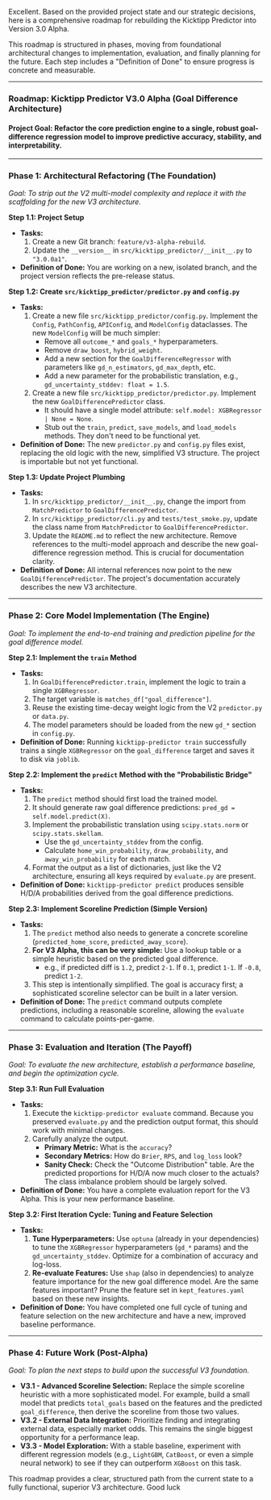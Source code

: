 Excellent. Based on the provided project state and our strategic decisions, here is a comprehensive roadmap for rebuilding the Kicktipp Predictor into Version 3.0 Alpha.

This roadmap is structured in phases, moving from foundational architectural changes to implementation, evaluation, and finally planning for the future. Each step includes a "Definition of Done" to ensure progress is concrete and measurable.

***

### Roadmap: Kicktipp Predictor V3.0 Alpha (Goal Difference Architecture)

#### **Project Goal:** Refactor the core prediction engine to a single, robust goal-difference regression model to improve predictive accuracy, stability, and interpretability.

---

### **Phase 1: Architectural Refactoring (The Foundation)**
*Goal: To strip out the V2 multi-model complexity and replace it with the scaffolding for the new V3 architecture.*

**Step 1.1: Project Setup**
*   **Tasks:**
    1.  Create a new Git branch: `feature/v3-alpha-rebuild`.
    2.  Update the `__version__` in `src/kicktipp_predictor/__init__.py` to `"3.0.0a1"`.
*   **Definition of Done:** You are working on a new, isolated branch, and the project version reflects the pre-release status.

**Step 1.2: Create `src/kicktipp_predictor/predictor.py` and `config.py`**
*   **Tasks:**
    1.  Create a new file `src/kicktipp_predictor/config.py`. Implement the `Config`, `PathConfig`, `APIConfig`, and `ModelConfig` dataclasses. The new `ModelConfig` will be much simpler:
        *   Remove all `outcome_*` and `goals_*` hyperparameters.
        *   Remove `draw_boost`, `hybrid_weight`.
        *   Add a new section for the `GoalDifferenceRegressor` with parameters like `gd_n_estimators`, `gd_max_depth`, etc.
        *   Add a new parameter for the probabilistic translation, e.g., `gd_uncertainty_stddev: float = 1.5`.
    2.  Create a new file `src/kicktipp_predictor/predictor.py`. Implement the new `GoalDifferencePredictor` class.
        *   It should have a single model attribute: `self.model: XGBRegressor | None = None`.
        *   Stub out the `train`, `predict`, `save_models`, and `load_models` methods. They don't need to be functional yet.
*   **Definition of Done:** The new `predictor.py` and `config.py` files exist, replacing the old logic with the new, simplified V3 structure. The project is importable but not yet functional.

**Step 1.3: Update Project Plumbing**
*   **Tasks:**
    1.  In `src/kicktipp_predictor/__init__.py`, change the import from `MatchPredictor` to `GoalDifferencePredictor`.
    2.  In `src/kicktipp_predictor/cli.py` and `tests/test_smoke.py`, update the class name from `MatchPredictor` to `GoalDifferencePredictor`.
    3.  Update the `README.md` to reflect the new architecture. Remove references to the multi-model approach and describe the new goal-difference regression method. This is crucial for documentation clarity.
*   **Definition of Done:** All internal references now point to the new `GoalDifferencePredictor`. The project's documentation accurately describes the new V3 architecture.

---

### **Phase 2: Core Model Implementation (The Engine)**
*Goal: To implement the end-to-end training and prediction pipeline for the goal difference model.*

**Step 2.1: Implement the `train` Method**
*   **Tasks:**
    1.  In `GoalDifferencePredictor.train`, implement the logic to train a single `XGBRegressor`.
    2.  The target variable is `matches_df["goal_difference"]`.
    3.  Reuse the existing time-decay weight logic from the V2 `predictor.py` or `data.py`.
    4.  The model parameters should be loaded from the new `gd_*` section in `config.py`.
*   **Definition of Done:** Running `kicktipp-predictor train` successfully trains a single `XGBRegressor` on the `goal_difference` target and saves it to disk via `joblib`.

**Step 2.2: Implement the `predict` Method with the "Probabilistic Bridge"**
*   **Tasks:**
    1.  The `predict` method should first load the trained model.
    2.  It should generate raw goal difference predictions: `pred_gd = self.model.predict(X)`.
    3.  Implement the probabilistic translation using `scipy.stats.norm` or `scipy.stats.skellam`.
        *   Use the `gd_uncertainty_stddev` from the config.
        *   Calculate `home_win_probability`, `draw_probability`, and `away_win_probability` for each match.
    4.  Format the output as a list of dictionaries, just like the V2 architecture, ensuring all keys required by `evaluate.py` are present.
*   **Definition of Done:** `kicktipp-predictor predict` produces sensible H/D/A probabilities derived from the goal difference predictions.

**Step 2.3: Implement Scoreline Prediction (Simple Version)**
*   **Tasks:**
    1.  The `predict` method also needs to generate a concrete scoreline (`predicted_home_score`, `predicted_away_score`).
    2.  **For V3 Alpha, this can be very simple:** Use a lookup table or a simple heuristic based on the predicted goal difference.
        *   e.g., if predicted diff is `1.2`, predict `2-1`. If `0.1`, predict `1-1`. If `-0.8`, predict `1-2`.
    3.  This step is intentionally simplified. The goal is accuracy first; a sophisticated scoreline selector can be built in a later version.
*   **Definition of Done:** The `predict` command outputs complete predictions, including a reasonable scoreline, allowing the `evaluate` command to calculate points-per-game.

---

### **Phase 3: Evaluation and Iteration (The Payoff)**
*Goal: To evaluate the new architecture, establish a performance baseline, and begin the optimization cycle.*

**Step 3.1: Run Full Evaluation**
*   **Tasks:**
    1.  Execute the `kicktipp-predictor evaluate` command. Because you preserved `evaluate.py` and the prediction output format, this should work with minimal changes.
    2.  Carefully analyze the output.
        *   **Primary Metric:** What is the `accuracy`?
        *   **Secondary Metrics:** How do `Brier`, `RPS`, and `log_loss` look?
        *   **Sanity Check:** Check the "Outcome Distribution" table. Are the predicted proportions for H/D/A now much closer to the actuals? The class imbalance problem should be largely solved.
*   **Definition of Done:** You have a complete evaluation report for the V3 Alpha. This is your new performance baseline.

**Step 3.2: First Iteration Cycle: Tuning and Feature Selection**
*   **Tasks:**
    1.  **Tune Hyperparameters:** Use `optuna` (already in your dependencies) to tune the `XGBRegressor` hyperparameters (`gd_*` params) and the `gd_uncertainty_stddev`. Optimize for a combination of accuracy and log-loss.
    2.  **Re-evaluate Features:** Use `shap` (also in dependencies) to analyze feature importance for the new goal difference model. Are the same features important? Prune the feature set in `kept_features.yaml` based on these new insights.
*   **Definition of Done:** You have completed one full cycle of tuning and feature selection on the new architecture and have a new, improved baseline performance.

---

### **Phase 4: Future Work (Post-Alpha)**
*Goal: To plan the next steps to build upon the successful V3 foundation.*

*   **V3.1 - Advanced Scoreline Selection:** Replace the simple scoreline heuristic with a more sophisticated model. For example, build a small model that predicts `total_goals` based on the features and the predicted `goal_difference`, then derive the scoreline from those two values.
*   **V3.2 - External Data Integration:** Prioritize finding and integrating external data, especially market odds. This remains the single biggest opportunity for a performance leap.
*   **V3.3 - Model Exploration:** With a stable baseline, experiment with different regression models (e.g., `LightGBM`, `CatBoost`, or even a simple neural network) to see if they can outperform `XGBoost` on this task.

This roadmap provides a clear, structured path from the current state to a fully functional, superior V3 architecture. Good luck